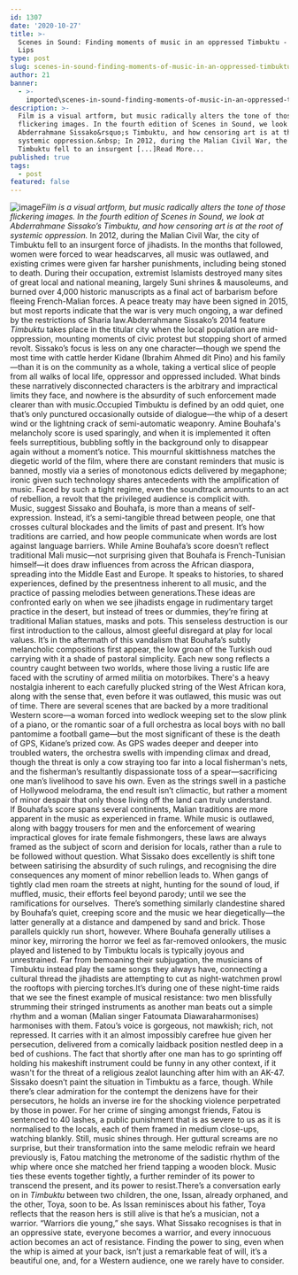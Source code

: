```yaml
---
id: 1307
date: '2020-10-27'
title: >-
  Scenes in Sound: Finding moments of music in an oppressed Timbuktu - Loose
  Lips
type: post
slug: scenes-in-sound-finding-moments-of-music-in-an-oppressed-timbuktu
author: 21
banner:
  - >-
    imported\scenes-in-sound-finding-moments-of-music-in-an-oppressed-timbuktu\image1307.jpeg
description: >-
  Film is a visual artform, but music radically alters the tone of those
  flickering images. In the fourth edition of Scenes in Sound, we look at
  Abderrahmane Sissako&rsquo;s Timbuktu, and how censoring art is at the root of
  systemic oppression.&nbsp; In 2012, during the Malian Civil War, the city of
  Timbuktu fell to an insurgent [...]Read More...
published: true
tags:
  - post
featured: false
---
```

![image](../imported\scenes-in-sound-finding-moments-of-music-in-an-oppressed-timbuktu\image1307.jpeg)_Film is a visual artform, but music radically alters the tone of those flickering images. In the fourth edition of Scenes in Sound, we look at Abderrahmane Sissako’s _Timbuktu, and how censoring art is at the root of systemic oppression.__ In 2012, during the Malian Civil War, the city of Timbuktu fell to an insurgent force of jihadists. In the months that followed, women were forced to wear headscarves, all music was outlawed, and existing crimes were given far harsher punishments, including being stoned to death. During their occupation, extremist Islamists destroyed many sites of great local and national meaning, largely Suni shrines & mausoleums, and burned over 4,000 historic manuscripts as a final act of barbarism before fleeing French-Malian forces. A peace treaty may have been signed in 2015, but most reports indicate that the war is very much ongoing, a war defined by the restrictions of Sharia law.Abderrahmane Sissako’s 2014 feature _Timbuktu_ takes place in the titular city when the local population are mid-oppression, mounting moments of civic protest but stopping short of armed revolt. Sissako’s focus is less on any one character—though we spend the most time with cattle herder Kidane (Ibrahim Ahmed dit Pino) and his family—than it is on the community as a whole, taking a vertical slice of people from all walks of local life, oppressor and oppressed included. What binds these narratively disconnected characters is the arbitrary and impractical limits they face, and nowhere is the absurdity of such enforcement made clearer than with music.Occupied Timbuktu is defined by an odd quiet, one that’s only punctured occasionally outside of dialogue—the whip of a desert wind or the lightning crack of semi-automatic weaponry. Amine Bouhafa's melancholy score is used sparingly, and when it is implemented it often feels surreptitious, bubbling softly in the background only to disappear again without a moment’s notice. This mournful skittishness matches the diegetic world of the film, where there are constant reminders that music is banned, mostly via a series of monotonous edicts delivered by megaphone; ironic given such technology shares antecedents with the amplification of music. Faced by such a tight regime, even the soundtrack amounts to an act of rebellion, a revolt that the privileged audience is complicit with.  
Music, suggest Sissako and Bouhafa, is more than a means of self-expression. Instead, it’s a semi-tangible thread between people, one that crosses cultural blockades and the limits of past and present. It’s how traditions are carried, and how people communicate when words are lost against language barriers. While Amine Bouhafa’s score doesn’t reflect traditional Mali music—not surprising given that Bouhafa is French-Tunisian himself—it does draw influences from across the African diaspora, spreading into the Middle East and Europe. It speaks to histories, to shared experiences, defined by the presentness inherent to all music, and the practice of passing melodies between generations.These ideas are confronted early on when we see jihadists engage in rudimentary target practice in the desert, but instead of trees or dummies, they’re firing at traditional Malian statues, masks and pots. This senseless destruction is our first introduction to the callous, almost gleeful disregard at play for local values. It’s in the aftermath of this vandalism that Bouhafa’s subtly melancholic compositions first appear, the low groan of the Turkish oud carrying with it a shade of pastoral simplicity. Each new song reflects a country caught between two worlds, where those living a rustic life are faced with the scrutiny of armed militia on motorbikes. There's a heavy nostalgia inherent to each carefully plucked string of the West African kora, along with the sense that, even before it was outlawed, this music was out of time. There are several scenes that are backed by a more traditional Western score—a woman forced into wedlock weeping set to the slow plink of a piano, or the romantic soar of a full orchestra as local boys with no ball pantomime a football game—but the most significant of these is the death of GPS, Kidane’s prized cow. As GPS wades deeper and deeper into troubled waters, the orchestra swells with impending climax and dread, though the threat is only a cow straying too far into a local fisherman's nets, and the fisherman’s resultantly dispassionate toss of a spear—sacrificing one man’s livelihood to save his own. Even as the strings swell in a pastiche of Hollywood melodrama, the end result isn’t climactic, but rather a moment of minor despair that only those living off the land can truly understand.  
If Bouhafa’s score spans several continents, Malian traditions are more apparent in the music as experienced in frame. While music is outlawed, along with baggy trousers for men and the enforcement of wearing impractical gloves for irate female fishmongers, these laws are always framed as the subject of scorn and derision for locals, rather than a rule to be followed without question. What Sissako does excellently is shift tone between satirising the absurdity of such rulings, and recognising the dire consequences any moment of minor rebellion leads to. When gangs of tightly clad men roam the streets at night, hunting for the sound of loud, if muffled, music, their efforts feel beyond parody; until we see the ramifications for ourselves.  There’s something similarly clandestine shared by Bouhafa’s quiet, creeping score and the music we hear diegetically—the latter generally at a distance and dampened by sand and brick. Those parallels quickly run short, however. Where Bouhafa generally utilises a minor key, mirroring the horror we feel as far-removed onlookers, the music played and listened to by Timbuktu locals is typically joyous and unrestrained. Far from bemoaning their subjugation, the musicians of Timbuktu instead play the same songs they always have, connecting a cultural thread the jihadists are attempting to cut as night-watchmen prowl the rooftops with piercing torches.It’s during one of these night-time raids that we see the finest example of musical resistance: two men blissfully strumming their stringed instruments as another man beats out a simple rhythm and a woman (Malian singer Fatoumata Diawaraharmonises) harmonises with them. Fatou’s voice is gorgeous, not mawkish; rich, not repressed. It carries with it an almost impossibly carefree hue given her persecution, delivered from a comically laidback position nestled deep in a bed of cushions. The fact that shortly after one man has to go sprinting off holding his makeshift instrument could be funny in any other context, if it wasn't for the threat of a religious zealot launching after him with an AK-47.  
Sissako doesn’t paint the situation in Timbuktu as a farce, though. While there’s clear admiration for the contempt the denizens have for their persecutors, he holds an inverse ire for the shocking violence perpetrated by those in power. For her crime of singing amongst friends, Fatou is sentenced to 40 lashes, a public punishment that is as severe to us as it is normalised to the locals, each of them framed in medium close-ups, watching blankly. Still, music shines through. Her guttural screams are no surprise, but their transformation into the same melodic refrain we heard previously is, Fatou matching the metronome of the sadistic rhythm of the whip where once she matched her friend tapping a wooden block. Music ties these events together tightly, a further reminder of its power to transcend the present, and its power to resist.There’s a conversation early on in _Timbuktu_ between two children, the one, Issan, already orphaned, and the other, Toya, soon to be. As Issan reminisces about his father, Toya reflects that the reason hers is still alive is that he’s a musician, not a warrior. “Warriors die young,” she says. What Sissako recognises is that in an oppressive state, everyone becomes a warrior, and every innocuous action becomes an act of resistance. Finding the power to sing, even when the whip is aimed at your back, isn’t just a remarkable feat of will, it’s a beautiful one, and, for a Western audience, one we rarely have to consider.